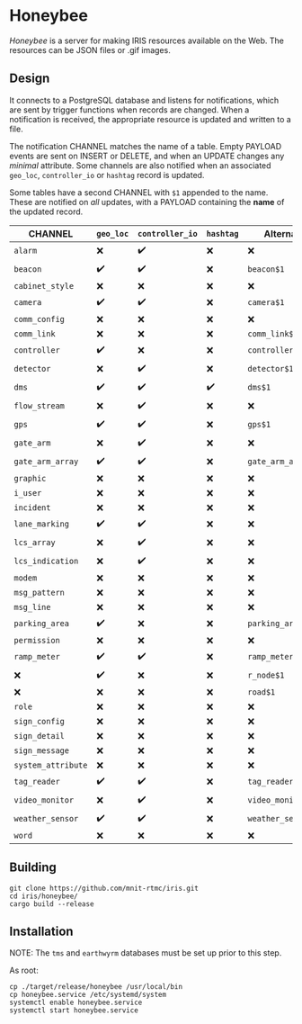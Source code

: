 # Honeybee

*Honeybee* is a server for making IRIS resources available on the Web.  The
resources can be JSON files or .gif images.

## Design

It connects to a PostgreSQL database and listens for notifications, which
are sent by trigger functions when records are changed.  When a notification
is received, the appropriate resource is updated and written to a file.

The notification CHANNEL matches the name of a table.  Empty PAYLOAD events
are sent on INSERT or DELETE, and when an UPDATE changes any *minimal*
attribute.  Some channels are also notified when an associated `geo_loc`,
`controller_io` or `hashtag` record is updated.

Some tables have a second CHANNEL with `$1` appended to the name.  These are
notified on *all* updates, with a PAYLOAD containing the __name__ of the
updated record.

CHANNEL            | `geo_loc` | `controller_io` | `hashtag` | Alternate
-------------------|-----------|-----------------|-----------|-----------
`alarm`            | ❌        | ✔️               | ❌        | ❌
`beacon`           | ✔️         | ✔️               | ❌        | `beacon$1`
`cabinet_style`    | ❌        | ❌              | ❌        | ❌
`camera`           | ✔️         | ✔️               | ❌        | `camera$1`
`comm_config`      | ❌        | ❌              | ❌        | ❌
`comm_link`        | ❌        | ❌              | ❌        | `comm_link$1`
`controller`       | ✔️         | ❌              | ❌        | `controller$1`
`detector`         | ❌        | ✔️               | ❌        | `detector$1`
`dms`              | ✔️         | ✔️               | ✔️         | `dms$1`
`flow_stream`      | ❌        | ✔️               | ❌        | ❌
`gps`              | ✔️         | ✔️               | ❌        | `gps$1`
`gate_arm`         | ❌        | ✔️               | ❌        | ❌
`gate_arm_array`   | ✔️         | ✔️               | ❌        | `gate_arm_array$1`
`graphic`          | ❌        | ❌              | ❌        | ❌
`i_user`           | ❌        | ❌              | ❌        | ❌
`incident`         | ❌        | ❌              | ❌        | ❌
`lane_marking`     | ✔️         | ✔️               | ❌        | ❌
`lcs_array`        | ❌        | ✔️               | ❌        | ❌
`lcs_indication`   | ❌        | ✔️               | ❌        | ❌
`modem`            | ❌        | ❌              | ❌        | ❌
`msg_pattern`      | ❌        | ❌              | ❌        | ❌
`msg_line`         | ❌        | ❌              | ❌        | ❌
`parking_area`     | ✔️         | ❌              | ❌        | `parking_area$1`
`permission`       | ❌        | ❌              | ❌        | ❌
`ramp_meter`       | ✔️         | ✔️               | ❌        | `ramp_meter$1`
❌                 | ✔️         | ❌              | ❌        | `r_node$1`
❌                 | ❌        | ❌              | ❌        | `road$1`
`role`             | ❌        | ❌              | ❌        | ❌
`sign_config`      | ❌        | ❌              | ❌        | ❌
`sign_detail`      | ❌        | ❌              | ❌        | ❌
`sign_message`     | ❌        | ❌              | ❌        | ❌
`system_attribute` | ❌        | ❌              | ❌        | ❌
`tag_reader`       | ✔️         | ✔️               | ❌        | `tag_reader$1`
`video_monitor`    | ❌        | ✔️               | ❌        | `video_monitor$1`
`weather_sensor`   | ✔️         | ✔️               | ❌        | `weather_sensor$1`
`word`             | ❌        | ❌              | ❌        | ❌

## Building

```
git clone https://github.com/mnit-rtmc/iris.git
cd iris/honeybee/
cargo build --release
```

## Installation

NOTE: The `tms` and `earthwyrm` databases must be set up prior to this step.

As root:
```
cp ./target/release/honeybee /usr/local/bin
cp honeybee.service /etc/systemd/system
systemctl enable honeybee.service
systemctl start honeybee.service
```
